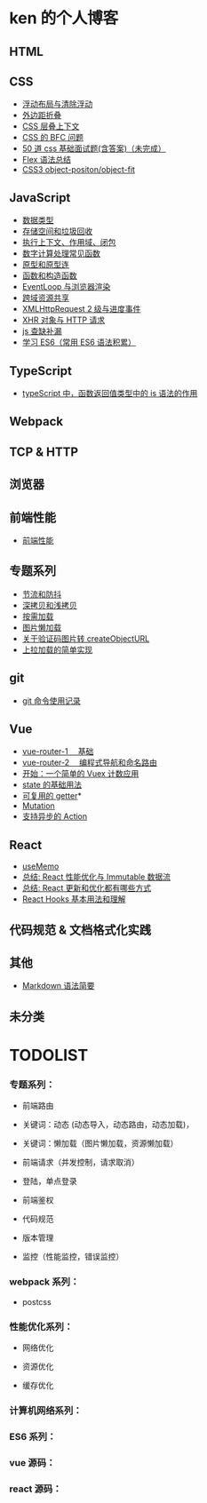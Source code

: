 # ken 的个人博客

## HTML

## CSS

- [浮动布局与清除浮动](https://github.com/lazyken/blog/blob/master/2.CSS/%E6%B5%AE%E5%8A%A8%E5%B8%83%E5%B1%80%E4%B8%8E%E6%B8%85%E9%99%A4%E6%B5%AE%E5%8A%A8.md)
- [外边距折叠](https://github.com/lazyken/blog/blob/master/2.CSS/%E5%A4%96%E8%BE%B9%E8%B7%9D%E6%8A%98%E5%8F%A0.md)
- [CSS 层叠上下文](https://github.com/lazyken/blog/blob/master/2.CSS/CSS%E5%B1%82%E5%8F%A0%E4%B8%8A%E4%B8%8B%E6%96%87.md)
- [CSS 的 BFC 问题](https://github.com/lazyken/blog/blob/master/2.CSS/CSS%E7%9A%84BFC%E9%97%AE%E9%A2%98.md)
- [50 道 css 基础面试题(含答案)（未完成）](https://github.com/lazyken/blog/issues/23)
- [Flex 语法总结](https://github.com/lazyken/blog/issues/22)
- [CSS3 object-positon/object-fit](https://github.com/lazyken/blog/issues/15)

## JavaScript

- [数据类型](https://github.com/lazyken/blog/blob/master/3.Javascript/01.%E6%95%B0%E6%8D%AE%E7%B1%BB%E5%9E%8B.md)
- [存储空间和垃圾回收](https://github.com/lazyken/blog/blob/master/3.Javascript/02.%E5%AD%98%E5%82%A8%E7%A9%BA%E9%97%B4%E5%92%8C%E5%9E%83%E5%9C%BE%E5%9B%9E%E6%94%B6.md)
- [执行上下文、作用域、闭包](https://github.com/lazyken/blog/blob/master/3.Javascript/03.%E6%89%A7%E8%A1%8C%E4%B8%8A%E4%B8%8B%E6%96%87%E3%80%81%E4%BD%9C%E7%94%A8%E5%9F%9F%E3%80%81%E9%97%AD%E5%8C%85.md)
- [数字计算处理常见函数](https://github.com/lazyken/blog/blob/master/3.Javascript/51.%E6%95%B0%E5%AD%97%E8%AE%A1%E7%AE%97%E5%A4%84%E7%90%86%E5%B8%B8%E8%A7%81%E5%87%BD%E6%95%B0.md)
- [原型和原型连](https://github.com/lazyken/blog/issues/26)
- [函数和构造函数](https://github.com/lazyken/blog/issues/25)
- [EventLoop 与浏览器渲染](https://github.com/lazyken/blog/issues/24)
- [跨域资源共享](https://github.com/lazyken/blog/issues/14)
- [XMLHttpRequest 2 级与进度事件](https://github.com/lazyken/blog/issues/13)
- [XHR 对象与 HTTP 请求](https://github.com/lazyken/blog/issues/12)
- [js 查缺补漏](https://github.com/lazyken/blog/issues/10)
- [学习 ES6（常用 ES6 语法积累）](https://github.com/lazyken/blog/issues/9)

## TypeScript

- [typeScript 中，函数返回值类型中的 is 语法的作用](https://github.com/lazyken/blog/issues/19)

## Webpack

## TCP & HTTP

## 浏览器

## 前端性能

- [前端性能](https://github.com/lazyken/blog/tree/master/8.%E5%89%8D%E7%AB%AF%E6%80%A7%E8%83%BD%E4%BC%98%E5%8C%96)

## 专题系列

- [节流和防抖](https://github.com/lazyken/blog/tree/master/9.%E4%B8%93%E9%A2%98%E7%B3%BB%E5%88%97/%E8%8A%82%E6%B5%81%E5%92%8C%E9%98%B2%E6%8A%96)
- [深拷贝和浅拷贝](https://github.com/lazyken/blog/tree/master/9.%E4%B8%93%E9%A2%98%E7%B3%BB%E5%88%97/%E6%B5%85%E6%B7%B1%E6%8B%B7%E8%B4%9D)
- [按需加载](https://github.com/lazyken/blog/blob/master/9.%E4%B8%93%E9%A2%98%E7%B3%BB%E5%88%97/%E6%8C%89%E9%9C%80%E5%8A%A0%E8%BD%BD.md)
- [图片懒加载](https://github.com/lazyken/blog/blob/master/9.%E4%B8%93%E9%A2%98%E7%B3%BB%E5%88%97/%E5%9B%BE%E7%89%87%E6%87%92%E5%8A%A0%E8%BD%BD.md)
- [关于验证码图片转 createObjectURL](https://github.com/lazyken/blog/issues/18)
- [上拉加载的简单实现](https://github.com/lazyken/blog/issues/16)

## git

- [git 命令使用记录](https://github.com/lazyken/blog/issues/17)

## Vue

- [vue-router-1 　基础](https://github.com/lazyken/blog/issues/2)
- [vue-router-2 　编程式导航和命名路由](https://github.com/lazyken/blog/issues/3)
- [开始：一个简单的 Vuex 计数应用](https://github.com/lazyken/blog/issues/4)
- [state 的基础用法](https://github.com/lazyken/blog/issues/5)
- [可复用的 getter](https://github.com/lazyken/blog/issues/7)\*
- [Mutation](https://github.com/lazyken/blog/issues/8)
- [支持异步的 Action](https://github.com/lazyken/blog/issues/11)

## React

- [useMemo](https://github.com/lazyken/blog/issues/20)
- [总结: React 性能优化与 Immutable 数据流](https://github.com/lazyken/blog/issues/21)
- [总结: React 更新和优化都有哪些方式](https://github.com/lazyken/blog/issues/29)
- [React Hooks 基本用法和理解](https://github.com/lazyken/blog/issues/30)

## 代码规范 & 文档格式化实践

## 其他

- [Markdown 语法简要](https://github.com/lazyken/blog/issues/1)

## 未分类

# TODOLIST

### 专题系列：

- 前端路由

- 关键词：动态 (动态导入，动态路由，动态加载)，

- 关键词：懒加载（图片懒加载，资源懒加载）

- 前端请求（并发控制，请求取消）

- 登陆，单点登录

- 前端鉴权

- 代码规范

- 版本管理

- 监控（性能监控，错误监控）

### webpack 系列：

- postcss

### 性能优化系列：

- 网络优化

- 资源优化

- 缓存优化

### 计算机网络系列：

### ES6 系列：

### vue 源码：

### react 源码：
